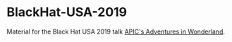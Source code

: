 # BlackHat-USA-2019

Material for the Black Hat USA 2019 talk [APIC's Adventures in Wonderland](https://www.blackhat.com/us-19/briefings/schedule/#apics-adventures-in-wonderland-15073).
